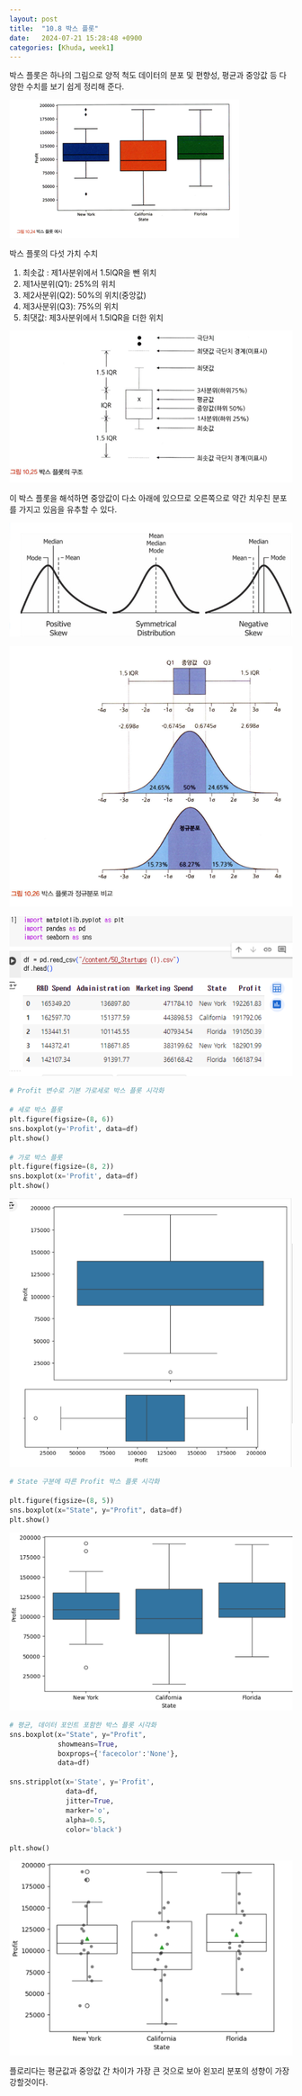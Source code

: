 ```yaml
---
layout: post
title:  "10.8 박스 플롯"
date:   2024-07-21 15:28:48 +0900
categories: [Khuda, week1]
---
```

박스 플롯은 하나의 그림으로 양적 척도 데이터의 분포 및 편향성, 평균과 중앙값 등 다양한 수치를 보기 쉽게 정리해 준다. 

![Untitled](/assets/HW1/f1.png)

박스 플롯의 다섯 가치 수치

1. 최솟값 : 제1사분위에서 1.5IQR을 뺀 위치
2. 제1사분위(Q1): 25%의 위치
3. 제2사분위(Q2): 50%의 위치(중앙값)
4. 제3사분위(Q3): 75%의 위치
5. 최댓값: 제3사분위에서 1.5IQR을 더한 위치

![Untitled](/assets/HW1/f2.png)

이 박스 플롯을 해석하면 중앙값이 다소 아래에 있으므로 오른쪽으로 약간 치우친 분포를 가지고 있음을 유추할 수 있다. 

![Untitled](/assets/HW1/f3.png)

![Untitled](/assets/HW1/f4.png)

![Untitled](/assets/HW1/f5.png)

```python
# Profit 변수로 기본 가로세로 박스 플롯 시각화

# 세로 박스 플롯
plt.figure(figsize=(8, 6))
sns.boxplot(y='Profit', data=df)
plt.show()

# 가로 박스 플롯
plt.figure(figsize=(8, 2))
sns.boxplot(x='Profit', data=df)
plt.show()
```

![Untitled](/assets/HW1/f6.png)

```python
# State 구분에 따른 Profit 박스 플롯 시각화

plt.figure(figsize=(8, 5))
sns.boxplot(x="State", y="Profit", data=df)
plt.show()

```

![Untitled](/assets/HW1/f7.png)

```python
# 평균, 데이터 포인트 포함한 박스 플롯 시각화
sns.boxplot(x="State", y="Profit",
            showmeans=True,
            boxprops={'facecolor':'None'},
            data=df)

sns.stripplot(x='State', y='Profit',
              data=df,
              jitter=True,
              marker='o',
              alpha=0.5,
              color='black')

plt.show()

```

![Untitled](/assets/HW1/f8.png)

플로리다는 평균값과 중앙값 간 차이가 가장 큰 것으로 보아 왼꼬리 분포의 성향이 가장 강할것이다.
